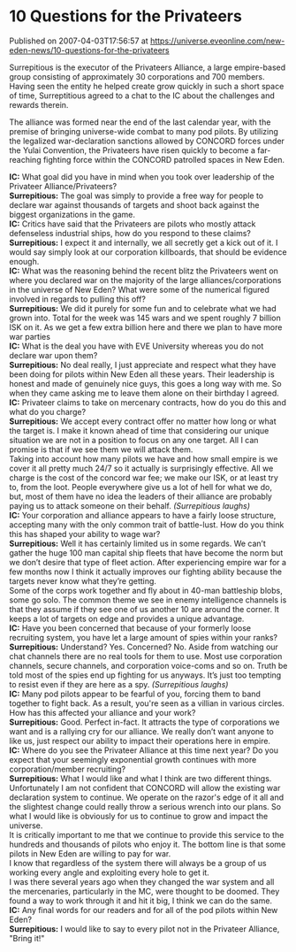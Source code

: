 # 10 Questions for the Privateers
Published on 2007-04-03T17:56:57 at https://universe.eveonline.com/new-eden-news/10-questions-for-the-privateers

Surrepitious is the executor of the Privateers Alliance, a large empire-based group consisting of approximately 30 corporations and 700 members. Having seen the entity he helped create grow quickly in such a short space of time, Surreptitious agreed to a chat to the IC about the challenges and rewards therein. 

The alliance was formed near the end of the last calendar year, with the premise of bringing universe-wide combat to many pod pilots. By utilizing the legalized war-declaration sanctions allowed by CONCORD forces under the Yulai Convention, the Privateers have risen quickly to become a far-reaching fighting force within the CONCORD patrolled spaces in New Eden. 

**IC:** What goal did you have in mind when you took over leadership of the Privateer Alliance/Privateers?   
**Surrepitious:** The goal was simply to provide a free way for people to declare war against thousands of targets and shoot back against the biggest organizations in the game.   
**IC:** Critics have said that the Privateers are pilots who mostly attack defenseless industrial ships, how do you respond to these claims?   
**Surrepitious:** I expect it and internally, we all secretly get a kick out of it. I would say simply look at our corporation killboards, that should be evidence enough.   
**IC:** What was the reasoning behind the recent blitz the Privateers went on where you declared war on the majority of the large alliances/corporations in the universe of New Eden? What were some of the numerical figured involved in regards to pulling this off?   
**Surrepitious:** We did it purely for some fun and to celebrate what we had grown into. Total for the week was 145 wars and we spent roughly 7 billion ISK on it. As we get a few extra billion here and there we plan to have more war parties   
**IC:** What is the deal you have with EVE University whereas you do not declare war upon them?   
**Surrepitious:** No deal really, I just appreciate and respect what they have been doing for pilots within New Eden all these years. Their leadership is honest and made of genuinely nice guys, this goes a long way with me. So when they came asking me to leave them alone on their birthday I agreed.   
**IC:** Privateer claims to take on mercenary contracts, how do you do this and what do you charge?   
**Surrepitious:** We accept every contract offer no matter how long or what the target is. I make it known ahead of time that considering our unique situation we are not in a position to focus on any one target. All I can promise is that if we see them we will attack them.   
Taking into account how many pilots we have and how small empire is we cover it all pretty much 24/7 so it actually is surprisingly effective. All we charge is the cost of the concord war fee; we make our ISK, or at least try to, from the loot. People everywhere give us a lot of hell for what we do, but, most of them have no idea the leaders of their alliance are probably paying us to attack someone on their behalf. _(Surrepitious laughs)_   
**IC:** Your corporation and alliance appears to have a fairly loose structure, accepting many with the only common trait of battle-lust. How do you think this has shaped your ability to wage war?   
**Surrepitious:** Well it has certainly limited us in some regards. We can’t gather the huge 100 man capital ship fleets that have become the norm but we don’t desire that type of fleet action. After experiencing empire war for a few months now I think it actually improves our fighting ability because the targets never know what they’re getting.   
Some of the corps work together and fly about in 40-man battleship blobs, some go solo. The common theme we see in enemy intelligence channels is that they assume if they see one of us another 10 are around the corner. It keeps a lot of targets on edge and provides a unique advantage.   
**IC:** Have you been concerned that because of your formerly loose recruiting system, you have let a large amount of spies within your ranks?   
**Surrepitious:** Understand? Yes. Concerned? No. Aside from watching our chat channels there are no real tools for them to use. Most use corporation channels, secure channels, and corporation voice-coms and so on. Truth be told most of the spies end up fighting for us anyways. It’s just too tempting to resist even if they are here as a spy. _(Surrepitious laughs)_   
**IC:** Many pod pilots appear to be fearful of you, forcing them to band together to fight back. As a result, you're seen as a villian in various circles. How has this affected your alliance and your work?   
**Surrepitious:** Good. Perfect in-fact. It attracts the type of corporations we want and is a rallying cry for our alliance. We really don’t want anyone to like us, just respect our ability to impact their operations here in empire.   
**IC:** Where do you see the Privateer Alliance at this time next year? Do you expect that your seemingly exponential growth continues with more corporation/member recruiting?   
**Surrepitious:** What I would like and what I think are two different things. Unfortunately I am not confident that CONCORD will allow the existing war declaration system to continue. We operate on the razor's edge of it all and the slightest change could really throw a serious wrench into our plans. So what I would like is obviously for us to continue to grow and impact the universe.   
It is critically important to me that we continue to provide this service to the hundreds and thousands of pilots who enjoy it. The bottom line is that some pilots in New Eden are willing to pay for war.   
I know that regardless of the system there will always be a group of us working every angle and exploiting every hole to get it.   
I was there several years ago when they changed the war system and all the mercenaries, particularly in the MC, were thought to be doomed. They found a way to work through it and hit it big, I think we can do the same.   
**IC:** Any final words for our readers and for all of the pod pilots within New Eden?   
**Surrepitious:** I would like to say to every pilot not in the Privateer Alliance, "Bring it!"
